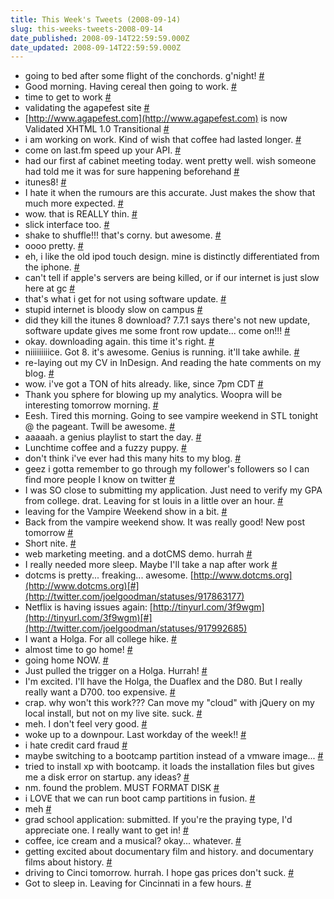 ```yaml
---
title: This Week's Tweets (2008-09-14)
slug: this-weeks-tweets-2008-09-14
date_published: 2008-09-14T22:59:59.000Z
date_updated: 2008-09-14T22:59:59.000Z
---
```


- going to bed after some flight of the conchords. g'night! [#](http://twitter.com/joelgoodman/statuses/913415654)
- Good morning. Having cereal then going to work. [#](http://twitter.com/joelgoodman/statuses/913765765)
- time to get to work [#](http://twitter.com/joelgoodman/statuses/913880599)
- validating the agapefest site [#](http://twitter.com/joelgoodman/statuses/913943997)
- [http://www.agapefest.com](http://www.agapefest.com) is now Validated XHTML 1.0 Transitional [#](http://twitter.com/joelgoodman/statuses/913965095)
- i am working on work. Kind of wish that coffee had lasted longer. [#](http://twitter.com/joelgoodman/statuses/914149360)
- come on last.fm speed up your API. [#](http://twitter.com/joelgoodman/statuses/914186229)
- had our first af cabinet meeting today. went pretty well. wish someone had told me it was for sure happening beforehand [#](http://twitter.com/joelgoodman/statuses/915095704)
- itunes8! [#](http://twitter.com/joelgoodman/statuses/915304669)
- I hate it when the rumours are this accurate. Just makes the show that much more expected. [#](http://twitter.com/joelgoodman/statuses/915309203)
- wow. that is REALLY thin. [#](http://twitter.com/joelgoodman/statuses/915325446)
- slick interface too. [#](http://twitter.com/joelgoodman/statuses/915328139)
- shake to shuffle!!! that's corny. but awesome. [#](http://twitter.com/joelgoodman/statuses/915329499)
- oooo pretty. [#](http://twitter.com/joelgoodman/statuses/915335611)
- eh, i like the old ipod touch design. mine is distinctly differentiated from the iphone. [#](http://twitter.com/joelgoodman/statuses/915346018)
- can't tell if apple's servers are being killed, or if our internet is just slow here at gc [#](http://twitter.com/joelgoodman/statuses/915423688)
- that's what i get for not using software update. [#](http://twitter.com/joelgoodman/statuses/915539503)
- stupid internet is bloody slow on campus [#](http://twitter.com/joelgoodman/statuses/915539779)
- did they kill the itunes 8 download? 7.7.1 says there's not new update, software update gives me some front row update... come on!!! [#](http://twitter.com/joelgoodman/statuses/915543364)
- okay. downloading again. this time it's right. [#](http://twitter.com/joelgoodman/statuses/915551488)
- niiiiiiiiice. Got 8. it's awesome. Genius is running. it'll take awhile. [#](http://twitter.com/joelgoodman/statuses/915584311)
- re-laying out my CV in InDesign. And reading the hate comments on my blog. [#](http://twitter.com/joelgoodman/statuses/915868561)
- wow. i've got a TON of hits already. like, since 7pm CDT [#](http://twitter.com/joelgoodman/statuses/915917377)
- Thank you sphere for blowing up my analytics. Woopra will be interesting tomorrow morning. [#](http://twitter.com/joelgoodman/statuses/915966907)
- Eesh. Tired this morning. Going to see vampire weekend in STL tonight @ the pageant. Twill be awesome. [#](http://twitter.com/joelgoodman/statuses/916311036)
- aaaaah. a genius playlist to start the day. [#](http://twitter.com/joelgoodman/statuses/916360180)
- Lunchtime coffee and a fuzzy puppy. [#](http://twitter.com/joelgoodman/statuses/916701613)
- don't think i've ever had this many hits to my blog. [#](http://twitter.com/joelgoodman/statuses/916822166)
- geez i gotta remember to go through my follower's followers so I can find more people I know on twitter [#](http://twitter.com/joelgoodman/statuses/916897336)
- I was SO close to submitting my application. Just need to verify my GPA from college. drat. Leaving for st louis in a little over an hour. [#](http://twitter.com/joelgoodman/statuses/916984134)
- leaving for the Vampire Weekend show in a bit. [#](http://twitter.com/joelgoodman/statuses/917048822)
- Back from the vampire weekend show. It was really good! New post tomorrow [#](http://twitter.com/joelgoodman/statuses/917282129)
- Short nite. [#](http://twitter.com/joelgoodman/statuses/917591116)
- web marketing meeting. and a dotCMS demo. hurrah [#](http://twitter.com/joelgoodman/statuses/917755407)
- I really needed more sleep. Maybe I'll take a nap after work [#](http://twitter.com/joelgoodman/statuses/917763205)
- dotcms is pretty... freaking... awesome. [http://www.dotcms.org](http://www.dotcms.org)[#](http://twitter.com/joelgoodman/statuses/917863177)
- Netflix is having issues again: [http://tinyurl.com/3f9wgm](http://tinyurl.com/3f9wgm)[#](http://twitter.com/joelgoodman/statuses/917992685)
- I want a Holga. For all college hike. [#](http://twitter.com/joelgoodman/statuses/918064712)
- almost time to go home! [#](http://twitter.com/joelgoodman/statuses/918147142)
- going home NOW. [#](http://twitter.com/joelgoodman/statuses/918157697)
- Just pulled the trigger on a Holga. Hurrah! [#](http://twitter.com/joelgoodman/statuses/918234527)
- I'm excited. I'll have the Holga, the Duaflex and the D80. But I really really want a D700. too expensive. [#](http://twitter.com/joelgoodman/statuses/918272238)
- crap. why won't this work??? Can move my "cloud" with jQuery on my local install, but not on my live site. suck. [#](http://twitter.com/joelgoodman/statuses/918364730)
- meh. I don't feel very good. [#](http://twitter.com/joelgoodman/statuses/918416602)
- woke up to a downpour. Last workday of the week!! [#](http://twitter.com/joelgoodman/statuses/918841753)
- i hate credit card fraud [#](http://twitter.com/joelgoodman/statuses/918968364)
- maybe switching to a bootcamp partition instead of a vmware image... [#](http://twitter.com/joelgoodman/statuses/918985464)
- tried to install xp with bootcamp. it loads the installation files but gives me a disk error on startup. any ideas? [#](http://twitter.com/joelgoodman/statuses/919115827)
- nm. found the problem. MUST FORMAT DISK [#](http://twitter.com/joelgoodman/statuses/919118591)
- i LOVE that we can run boot camp partitions in fusion. [#](http://twitter.com/joelgoodman/statuses/919298250)
- meh [#](http://twitter.com/joelgoodman/statuses/919378705)
- grad school application: submitted. If you're the praying type, I'd appreciate one. I really want to get in! [#](http://twitter.com/joelgoodman/statuses/919393342)
- coffee, ice cream and a musical? okay... whatever. [#](http://twitter.com/joelgoodman/statuses/919550581)
- getting excited about documentary film and history. and documentary films about history. [#](http://twitter.com/joelgoodman/statuses/919678159)
- driving to Cinci tomorrow. hurrah. I hope gas prices don't suck. [#](http://twitter.com/joelgoodman/statuses/919725492)
- Got to sleep in. Leaving for Cincinnati in a few hours. [#](http://twitter.com/joelgoodman/statuses/920107282)
